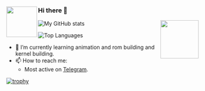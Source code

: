 ### Hi there 👋  <img src = https://i.pinimg.com/originals/25/d2/54/25d254df236c61306bceb86df5f671f1.gif width = 80 align = "left">

![My GitHub stats](https://github-readme-stats.vercel.app/api?username=flashokillerify&show_icons=true&count_private=true&custom_title=My%20Github%20Stats&theme=white&hide_border=false)
 <img src = https://media.tenor.com/images/a60c557ed842f29d86a09cf1b8ba413e/tenor.gif width = 100 align = "right">


![Top Languages](https://github-readme-stats.vercel.app/api/top-langs/?username=flashokillerify&custom_title=My%20Top%20Used%20Languages&theme=red&hide_border=true)

- 🌱 I’m currently learning animation and rom building and kernel building.
- 📫 How to reach me:
  - Most active on [Telegram](https://t.me/flashogacha).

[![trophy](https://github-profile-trophy.vercel.app/?username=flashokillerify)](https://github.com/flashokiller/github-profile-trophy)

